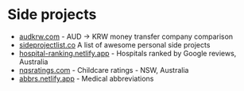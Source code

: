 # Side projects

- [audkrw.com](https://audkrw.com) - AUD → KRW money transfer company comparison
- [sideprojectlist.co](https://sideprojectlist.co) A list of awesome personal side projects 
- [hospital-ranking.netlify.app](https://hospital-ranking.netlify.app) - Hospitals ranked by Google reviews, Australia
- [nqsratings.com](https://nqsratings.com) - Childcare ratings - NSW, Australia
- [abbrs.netlify.app](https://abbrs.netlify.app) - Medical abbreviations
